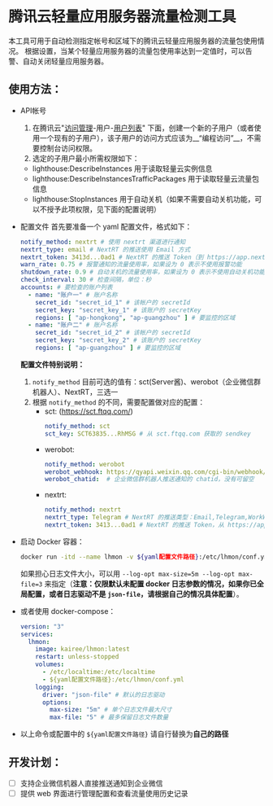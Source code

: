 # 腾讯云轻量应用服务器流量检测工具

本工具可用于自动检测指定帐号和区域下的腾讯云轻量应用服务器的流量包使用情况。
根据设置，当某个轻量应用服务器的流量包使用率达到一定值时，可以告警、自动关闭轻量应用服务器。

## 使用方法：

- API帐号
  1. 在腾讯云"[访问管理](https://console.cloud.tencent.com/cam/overview)-用户-[用户列表](https://console.cloud.tencent.com/cam)" 下面，创建一个新的子用户（或者使用一个现有的子用户），该子用户的访问方式应该为__“编程访问”__，不需要控制台访问权限。
  2. 选定的子用户最小所需权限如下：
    - lighthouse:DescribeInstances 用于读取轻量云实例信息
    - lighthouse:DescribeInstancesTrafficPackages 用于读取轻量云流量包信息
    - lighthouse:StopInstances 用于自动关机（如果不需要自动关机功能，可以不授予此项权限，见下面的配置说明）

- 配置文件
  首先要准备一个 yaml 配置文件，格式如下： 

  ```yaml
  notify_method: nextrt # 使用 nextrt 渠道进行通知
  nextrt_type: email # NextRT 的推送使用 Email 方式
  nextrt_token: 3413d...0ad1 # NextRT 的推送 Token（到 https://app.nextrt.com 注册）
  warn_rate: 0.75 # 报警通知的流量使用率，如果设为 0 表示不使用报警功能
  shutdown_rate: 0.9 # 自动关机的流量使用率，如果设为 0 表示不使用自动关机功能
  check_interval: 30 # 检查间隔，单位：秒
  accounts: # 要检查的账户列表
    - name: "账户一" # 账户名称
      secret_id: "secret_id_1" # 该帐户的 secretId
      secret_key: "secret_key_1" # 该账户的 secretKey
      regions: [ "ap-hongkong", "ap-guangzhou" ] # 要监控的区域
    - name: "账户二" # 账户名称
      secret_id: "secret_id_2" # 该帐户的 secretId
      secret_key: "secret_key_2" # 该账户的 secretKey
      regions: [ "ap-guangzhou" ] # 要监控的区域
  ```
  **配置文件特别说明：**
  1. `notify_method` 目前可选的值有：sct(Server酱)、werobot（企业微信群机器人）、NextRT，三选一
  2. 根据 `notify_method` 的不同，需要配置做对应的配置：
     - sct: (https://sct.ftqq.com/)
       ```yaml
       notify_method: sct
       sct_key: SCT63835...RhMSG # 从 sct.ftqq.com 获取的 sendkey
       ```
     - werobot:
       ```yaml
       notify_method: werobot
       werobot_webhook: https://qyapi.weixin.qq.com/cgi-bin/webhook/send?key=077...5f4 # 企业微信群机器人的 webhook 地址
       werobot_chatid:  # 企业微信群机器人推送通知的 chatid，没有可留空
       ```
     - nextrt:
       ```yaml
       notify_method: nextrt
       nextrt_type: Telegram # NextRT 的推送类型：Email,Telegram,WorkWechat,Lark,Dingding,Android
       nextrt_token: 3413...0ad1 # NextRT 的推送 Token，从 https://app.nextrt.com/ 注册获取
       ```
- 启动 Docker 容器： 

  ```bash
  docker run -itd --name lhmon -v ${yaml配置文件路径}:/etc/lhmon/conf.yml -v /etc/localtime:/etc/localtime kairee/lhmon:latest
  ```
  如果担心日志文件大小，可以用 `--log-opt max-size=5m --log-opt max-file=3` 来指定（__注意：仅限默认未配置 docker 日志参数的情况，如果你已全局配置，或者日志驱动不是 `json-file`，请根据自己的情况具体配置__）。
- 或者使用 docker-compose： 

  ```yaml
  version: "3"
  services:
    lhmon:
      image: kairee/lhmon:latest
      restart: unless-stopped
      volumes:
        - /etc/localtime:/etc/localtime
        - ${yaml配置文件路径}:/etc/lhmon/conf.yml
      logging:
        driver: "json-file" # 默认的日志驱动
        options:
          max-size: "5m" # 单个日志文件最大尺寸
          max-file: "5" # 最多保留日志文件数量
  ```
- 以上命令或配置中的 `${yaml配置文件路径}` 请自行替换为**自己的路径**

## 开发计划：

- [ ] 支持企业微信机器人直接推送通知到企业微信
- [ ] 提供 web 界面进行管理配置和查看流量使用历史记录
